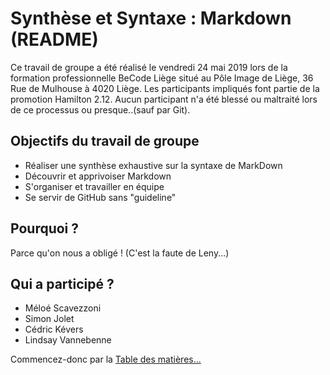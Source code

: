 Synthèse et Syntaxe : Markdown (README)
===========================

Ce travail de groupe a été réalisé le vendredi 24 mai 2019 lors de la formation professionnelle BeCode Liège situé au Pôle Image de Liège, 36 Rue de Mulhouse à 4020 Liège.
Les participants impliqués font partie de la promotion Hamilton 2.12. Aucun participant n'a été blessé ou maltraité lors de ce processus ou presque..(sauf par Git). 

## Objectifs du travail de groupe

* Réaliser une synthèse exhaustive sur la syntaxe de MarkDown
* Découvrir et apprivoiser Markdown
* S'organiser et travailler en équipe
* Se servir de GitHub sans "guideline"

## Pourquoi ? 

Parce qu'on nous a obligé ! (C'est la faute de Leny...)

## Qui a participé ?    

* Méloé Scavezzoni
* Simon Jolet
* Cédric Kévers
* Lindsay Vannebenne

Commencez-donc par la [Table des matières...](tableMatieres.md)


